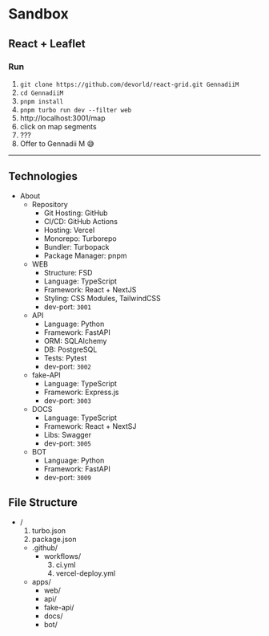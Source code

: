 # Sandbox

## React + Leaflet

### Run

1. `git clone https://github.com/devorld/react-grid.git GennadiiM`
1. `cd GennadiiM`
1. `pnpm install`
1. `pnpm turbo run dev --filter web`
1. http://localhost:3001/map
1. click on map segments
1. ???
1. Offer to Gennadii M 😅

---

## Technologies

- About
    - Repository
        - Git Hosting: GitHub
        - CI/CD: GitHub Actions
        - Hosting: Vercel
        - Monorepo: Turborepo
        - Bundler: Turbopack
        - Package Manager: pnpm
    - WEB
        - Structure: FSD
        - Language: TypeScript
        - Framework: React + NextJS
        - Styling: CSS Modules, TailwindCSS
        - dev-port: `3001`
    - API
        - Language: Python
        - Framework: FastAPI
        - ORM: SQLAlchemy
        - DB: PostgreSQL
        - Tests: Pytest
        - dev-port: `3002`
    - fake-API
        - Language: TypeScript
        - Framework: Express.js
        - dev-port: `3003`
    - DOCS
        - Language: TypeScript
        - Framework: React + NextSJ
        - Libs: Swagger
        - dev-port: `3005`
    - BOT
        - Language: Python
        - Framework: FastAPI
        - dev-port: `3009`

## File Structure

<!--
- /
    1. turbo.json
    2. package.json
    - .github/
        - workflows/
            3. ci.yml
            4. vercel-deploy.yml
    - apps/
        - web/
            - app/			<-- Next.js compatibility structure
            - pages/		<-- keep empty App Router (Next.js)
            - src/			<-- Feature-Sliced Design (FSD) structure
        - api/
        - fake-api/
        - docs/
        - bot/
-->

<ul>
    <li>/
        <ol type="1">
          <li>turbo.json</li>
          <li>package.json</li>
        </ol>
        <ul>
            <li>.github/
                <ul>
                    <li>workflows/
                        <ol type="1" start="3">
                          <li>ci.yml</li>
                          <li>vercel-deploy.yml</li>
                       </ol>
                    </li>
                </ul>
            </li>
            <li>apps/
                <ul>
                    <li>web/</li>
                    <li>api/</li>
                    <li>fake-api/</li>
                    <li>docs/</li>
                    <li>bot/</li>
                </ul>
            </li>
        </ul>
    </li>
</ul>
